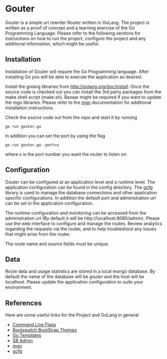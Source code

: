Gouter
======

Gouter is a simple url rewriter Router written in GoLang. The project is written as a proof of concept and a learning exercise of the Go Programming Language.
Please refer to the following sections for instructions on how to run the project, configure the project and any additional information, which might be useful.

Installation
------------

Installation of Gouter will require the Go Programming language. After installing Go you will be able to execute the application as desired.

Install the golang libraries from http://golang.org/doc/install. Once the source code is checked out you can install the 3rd party packages
from the make shell script (make.sh). Bazaar might be required if you want to update the mgo libraries. Please refer to the [mgo](http://labix.org/mgo) documentation
for additional installation instructions.

Check the source code out from the repo and start it by running

    go run gouter.go

In addition you can set the port by using the flag

    go run gouter.go -port=x

where x is the port number you want the router to listen on.


Configuration
-------------

Gouter can be configured at an application level and a runtime level. The application configuration can be found in the
config directory. The [gcfg](https://code.google.com/p/gcfg/) library is used to manage the database connections and other application specific configurations.
In addition the default port and administration url can be set in the application configuration.

The runtime configuration and monitoring can be accessed from the administration url (By default it will be http://localhost:8080/admin).
Please use the web interface to configure and manage the routes. Review analytics regarding the requests via the router, and to help
troubleshoot any issues that might arise from the router.

The route name and source fields must be unique.

Data
----

Route data and usage statistics are stored in a local mongo database. By default the name of the database will be *gouter* and the host will
be *localhost*. Please update the application configuration to suite your environment.

References
----------

Here are some useful links for the Project and GoLang in general

* [Command Line Flags](https://gobyexample.com/command-line-flags)
* [Bootswatch BootStrap Themes](http://bootswatch.com/slate/)
* [Go Templates](http://jan.newmarch.name/go/template/chapter-template.html)
* [SB Admin](http://startbootstrap.com/sb-admin)
* [mgo](http://labix.org/mgo)
* [gcfg](https://code.google.com/p/gcfg/)